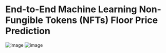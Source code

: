 # End-to-End Machine Learning Non-Fungible Tokens (NFTs) Floor Price Prediction 
 

![image](https://user-images.githubusercontent.com/49375947/189647759-957adf00-194e-4813-9832-ef8b3302c65e.png)
![image](https://user-images.githubusercontent.com/49375947/189648468-146539dc-c762-43f0-be2c-21355ee99b04.png)
